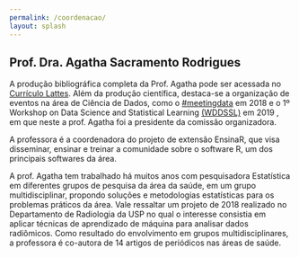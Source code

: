 ```yaml
---
permalink: /coordenacao/
layout: splash
---
```


## Prof. Dra. Agatha Sacramento Rodrigues

A produção bibliográfica completa da Prof. Agatha pode ser acessada no [Currículo Lattes](http://lattes.cnpq.br/3445977720574534). Além da produção científica, destaca-se a organização de eventos na área de Ciência de Dados, como o [#meetingdata](http://www.datascience.ufscar.br/meetingdata/index.php) em 2018  e o 1º Workshop on Data Science and Statistical Learning [(WDDSSL)](https://sites.google.com/view/wdssl2019/home) em 2019 , em que neste a prof. Agatha foi a presidente da comissão organizadora. 

A professora é a coordenadora do projeto de extensão EnsinaR, que visa disseminar, ensinar e treinar a comunidade sobre o software R, um dos principais softwares da área. 

A prof. Agatha tem trabalhado há muitos anos com pesquisadora Estatística em diferentes grupos de pesquisa da área da saúde, em um grupo multidisciplinar, propondo soluções e metodologias estatísticas para os problemas práticos da área. Vale ressaltar um projeto de 2018 realizado no Departamento de Radiologia da USP no qual o interesse consistia em aplicar técnicas de aprendizado de máquina para analisar dados radiômicos. Como resultado do envolvimento em grupos multidisciplinares, a professora é co-autora de 14 artigos de periódicos nas áreas de saúde.




